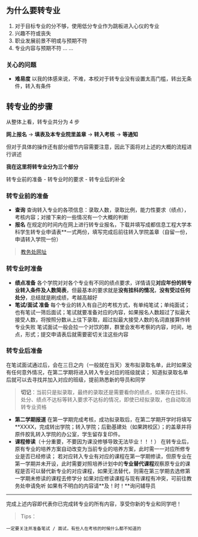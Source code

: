 ## 为什么要转专业

1. 对于目标专业的分不够，使用低分专业作为跳板进入心仪的专业
2. 兴趣不符或丧失
3. 职业发展前景不明或与预期不符
4. 专业内容与预期不符
   ... ...

### 关心的问题

-   **难易度**
    以我的体感来说，不难，本校对于转专业没有设置太高门槛，转出无条件，转入有条件

## 转专业的步骤

从整体上看，转专业共分为 4 步

**网上报名** -> **填表及本专业院里盖章** -> **转入考核** -> **等通知**

但对于具体的操作还有部分细节内容需要注意，因此下面将对上述的大概的流程进行讲述

**我在这里将转专业分为三个部分**

转专业前的准备 - 转专业时的要求 - 转专业后的补全

### 转专业前的准备

-   **查询**
    查询转入专业的各项信息：录取人数，录取比例，能力性要求（绩点），考核内容；对接下来的一些情况有一个大概的判断
-   **报名**
    在规定的时间内在网上进行转专业报名，下载并填写成都信息工程大学本科学生转专业申请表\*\*一式两份，填写完成后前往转入学院盖章（自留一份，申请转入学院一份）

> [教务处网址](https://jwc.cuit.edu.cn/)

### 转专业时准备

-   **绩点准备**
    各个学院对对各个专业有不同的绩点要求，详情请见**对应年份的转专业转入条件及人数简表**，但最基本的要求就是**没有挂科的情况**，**没有受过任何处分**，总结就是刷成绩，考越高越好
-   **笔试/面试 准备**
    每个专业的转入有自己的考核方式，有单纯笔试；单纯面试；也有笔试一筛后面试；笔试就要准备对应的内容，如果报名人数超过了拟最大接受人数，将按照分数从上往下录取，超过拟最大接受人数的名词直接算作转专业失败
    笔试面试一般会拉一个对饮的群，群里会发布考察的内容，时间，地点，形式；提交申请表后就需要密切关注这些内容

### 转专业后准备

在笔试面试通过后，会在三日之内（一般就在当天）发布拟录取名单，此时如果没有任何意外情况，在第二学期将进入转入专业对应的班级就读；
知道拟录取名单后就可以去寻找并加入对应的班级，提前熟悉新的导员和同学

> **切记**：当前只是拟录取，最终的录取还是需要看你的绩点，如果存在挂科、处分、绩点不达标等转入要求不达标的情况，即使已经拟录取，也自动取消转专业资格

-   **第二学期报道**
    在第一学期完成考核，成功拟录取后，在第二学期开学时将填写\*\*XXXX，完成转出学院；转入学院；后勤基建处（如果跨校区）；的盖章并将原件胶乳转入学院的办公室，学生留存复印件。
-   **课程修读**（十分重要，不要因为课没修够导致无法毕业！！！）
    在转专业后，原有专业的培养方案自动改变为当前专业的培养方案，此时需一一对应所修专业是否已经修读；
    若对应转入专业有对应的课程在第一学期修读，但原专业在第一学期并未开设，此时需要对照培养计划中的**专业替代课程**观察原专业的课程是否可以替代新专业的对应课程，如果无法替代，则需在第三学期去选修第一学期未修读的课程去修学分
    如果对应修读课程与现有课程有冲突，可前往教务处申请免听
    如果有不明白的内容请**及！时！**询问辅导员

---

完成上述内容即代表你已完成转专业的所有内容，享受你新的专业和同学吧！

> Tips：

    一定要关注并准备笔试 / 面试，有些人在考核的时候什么都不知道的
